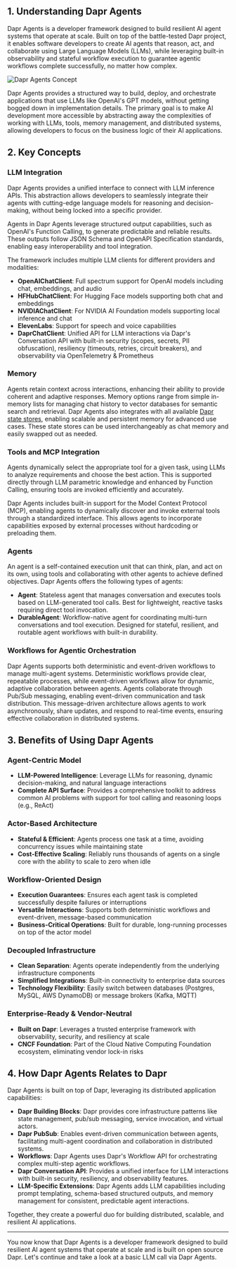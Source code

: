 ## 1. Understanding Dapr Agents

Dapr Agents is a developer framework designed to build resilient AI agent systems that operate at scale. Built on top of the battle-tested Dapr project, it enables software developers to create AI agents that reason, act, and collaborate using Large Language Models (LLMs), while leveraging built-in observability and stateful workflow execution to guarantee agentic workflows complete successfully, no matter how complex.

![Dapr Agents Concept](https://dapr.github.io/dapr-agents/img/concepts-agents.png)

Dapr Agents provides a structured way to build, deploy, and orchestrate applications that use LLMs like OpenAI's GPT models, without getting bogged down in implementation details. The primary goal is to make AI development more accessible by abstracting away the complexities of working with LLMs, tools, memory management, and distributed systems, allowing developers to focus on the business logic of their AI applications.

## 2. Key Concepts

### LLM Integration

Dapr Agents provides a unified interface to connect with LLM inference APIs. This abstraction allows developers to seamlessly integrate their agents with cutting-edge language models for reasoning and decision-making, without being locked into a specific provider. 

Agents in Dapr Agents leverage structured output capabilities, such as OpenAI's Function Calling, to generate predictable and reliable results. These outputs follow JSON Schema and OpenAPI Specification standards, enabling easy interoperability and tool integration.

The framework includes multiple LLM clients for different providers and modalities:

- **OpenAIChatClient**: Full spectrum support for OpenAI models including chat, embeddings, and audio
- **HFHubChatClient**: For Hugging Face models supporting both chat and embeddings
- **NVIDIAChatClient**: For NVIDIA AI Foundation models supporting local inference and chat
- **ElevenLabs**: Support for speech and voice capabilities
- **DaprChatClient**: Unified API for LLM interactions via Dapr's Conversation API with built-in security (scopes, secrets, PII obfuscation), resiliency (timeouts, retries, circuit breakers), and observability via OpenTelemetry & Prometheus

### Memory

Agents retain context across interactions, enhancing their ability to provide coherent and adaptive responses. Memory options range from simple in-memory lists for managing chat history to vector databases for semantic search and retrieval. Dapr Agents also integrates with all available [Dapr state stores](https://docs.dapr.io/operations/components/setup-state-store/), enabling scalable and persistent memory for advanced use cases. These state stores can be used interchangeably as chat memory and easily swapped out as needed.

### Tools and MCP Integration

Agents dynamically select the appropriate tool for a given task, using LLMs to analyze requirements and choose the best action. This is supported directly through LLM parametric knowledge and enhanced by Function Calling, ensuring tools are invoked efficiently and accurately.

Dapr Agents includes built-in support for the Model Context Protocol (MCP), enabling agents to dynamically discover and invoke external tools through a standardized interface. This allows agents to incorporate capabilities exposed by external processes without hardcoding or preloading them.

### Agents

An agent is a  self-contained execution unit that can think, plan, and act on its own, using tools and collaborating with other agents to achieve defined objectives. Dapr Agents offers the following types of agents:

- **Agent**: Stateless agent that manages conversation and executes tools based on LLM-generated tool calls. Best for lightweight, reactive tasks requiring direct tool invocation.
- **DurableAgent**: Workflow-native agent for coordinating multi-turn conversations and tool execution. Designed for stateful, resilient, and routable agent workflows with built-in durability.

### Workflows for Agentic Orchestration

Dapr Agents supports both deterministic and event-driven workflows to manage multi-agent systems. Deterministic workflows provide clear, repeatable processes, while event-driven workflows allow for dynamic, adaptive collaboration between agents. Agents collaborate through Pub/Sub messaging, enabling event-driven communication and task distribution. This message-driven architecture allows agents to work asynchronously, share updates, and respond to real-time events, ensuring effective collaboration in distributed systems.

## 3. Benefits of Using Dapr Agents

### Agent-Centric Model

- **LLM-Powered Intelligence**: Leverage LLMs for reasoning, dynamic decision-making, and natural language interactions
- **Complete API Surface**: Provides a comprehensive toolkit to address common AI problems with support for tool calling and reasoning loops (e.g., ReAct)

### Actor-Based Architecture

- **Stateful & Efficient**: Agents process one task at a time, avoiding concurrency issues while maintaining state
- **Cost-Effective Scaling**: Reliably runs thousands of agents on a single core with the ability to scale to zero when idle

### Workflow-Oriented Design

- **Execution Guarantees**: Ensures each agent task is completed successfully despite failures or interruptions
- **Versatile Interactions**: Supports both deterministic workflows and event-driven, message-based communication
- **Business-Critical Operations**: Built for durable, long-running processes on top of the actor model

### Decoupled Infrastructure

- **Clean Separation**: Agents operate independently from the underlying infrastructure components
- **Simplified Integrations**: Built-in connectivity to enterprise data sources
- **Technology Flexibility**: Easily switch between databases (Postgres, MySQL, AWS DynamoDB) or message brokers (Kafka, MQTT)

### Enterprise-Ready & Vendor-Neutral

- **Built on Dapr**: Leverages a trusted enterprise framework with observability, security, and resiliency at scale
- **CNCF Foundation**: Part of the Cloud Native Computing Foundation ecosystem, eliminating vendor lock-in risks

## 4. How Dapr Agents Relates to Dapr

Dapr Agents is built on top of Dapr, leveraging its distributed application capabilities:

- **Dapr Building Blocks**: Dapr provides core infrastructure patterns like state management, pub/sub messaging, service invocation, and virtual actors.
- **Dapr PubSub**: Enables event-driven communication between agents, facilitating multi-agent coordination and collaboration in distributed systems.
- **Workflows**: Dapr Agents uses Dapr's Workflow API for orchestrating complex multi-step agentic workflows.
- **Dapr Conversation API**: Provides a unified interface for LLM interactions with built-in security, resiliency, and observability features.
- **LLM-Specific Extensions**: Dapr Agents adds LLM capabilities including prompt templating, schema-based structured outputs, and memory management for consistent, predictable agent interactions.

Together, they create a powerful duo for building distributed, scalable, and resilient AI applications.

---

You now know that Dapr Agents is a developer framework designed to build resilient AI agent systems that operate at scale and is built on open source Dapr. Let's continue and take a look at a basic LLM call via Dapr Agents.
